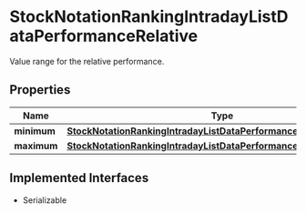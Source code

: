 

# StockNotationRankingIntradayListDataPerformanceRelative

Value range for the relative performance.

## Properties

Name | Type | Description | Notes
------------ | ------------- | ------------- | -------------
**minimum** | [**StockNotationRankingIntradayListDataPerformanceRelativeMinimum**](StockNotationRankingIntradayListDataPerformanceRelativeMinimum.md) |  |  [optional]
**maximum** | [**StockNotationRankingIntradayListDataPerformanceRelativeMaximum**](StockNotationRankingIntradayListDataPerformanceRelativeMaximum.md) |  |  [optional]


## Implemented Interfaces

* Serializable


